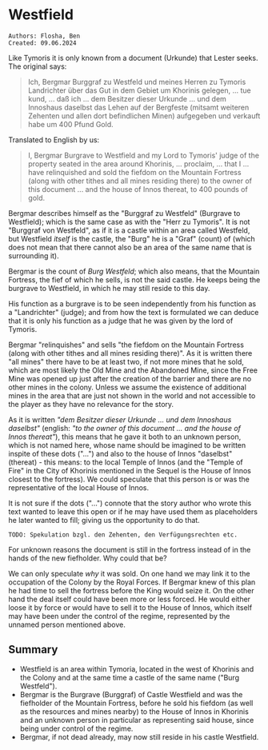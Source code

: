 # Westfield

``Authors: Flosha, Ben``  
``Created: 09.06.2024``  

Like Tymoris it is only known from a document (Urkunde) that Lester seeks. The original says:

> Ich, Bergmar Burggraf zu Westfeld und meines Herren zu Tymoris Landrichter über das Gut in dem Gebiet um Khorinis gelegen, ... tue kund, ... daß ich ... dem Besitzer dieser Urkunde ... und dem Innoshaus daselbst das Lehen auf der Bergfeste (mitsamt weiteren Zehenten und allen dort befindlichen Minen) aufgegeben und verkauft habe um 400 Pfund Gold.

Translated to English by us:
> I, Bergmar Burgrave to Westfield and my Lord to Tymoris' judge of the property seated in the area around Khorinis, ... proclaim, ... that I ... have relinquished and sold the fiefdom on the Mountain Fortress (along with other tithes and all mines residing there) to the owner of this document ... and the house of Innos thereat, to 400 pounds of gold.

Bergmar describes himself as the "Burggraf zu Westfeld" (Burgrave to Westfield); which is the same case as with the "Herr zu Tymoris". It is not "Burggraf von Westfeld", as if it is a castle within an area called Westfeld, but Westfield *itself* is the castle, the "Burg" he is a "Graf" (count) of (which does not mean that there cannot also be an area of the same name that is surrounding it).  

Bergmar is the count of *Burg Westfeld*; which also means, that the Mountain Fortress, the fief of which he sells, is not the said castle. He keeps being the burgrave to Westfield, in which he may still reside to this day.

His function as a burgrave is to be seen independently from his function as a "Landrichter" (judge); and from how the text is formulated we can deduce that it is only his function as a judge that he was given by the lord of Tymoris.

Bergmar "relinquishes" and sells "the fiefdom on the Mountain Fortress (along with other tithes and all mines residing there)". As it is written there "all mines" there have to be at least two, if not more mines that he sold, which are most likely the Old Mine and the Abandoned Mine, since the Free Mine was opened up just after the creation of the barrier and there are no other mines in the colony. Unless we assume the existence of additional mines in the area that are just not shown in the world and not accessible to the player as they have no relevance for the story.

As it is written *"dem Besitzer dieser Urkunde ... und dem Innoshaus daselbst"* (english: *"to the owner of this document ... and the house of Innos thereat"*), this means that he gave it both to an unknown person, which is not named here, whose name should be imagined to be written inspite of these dots ("...") and also to the house of Innos "daselbst" (thereat) - this means: to the local Temple of Innos (and the "Temple of Fire" in the City of Khorinis mentioned in the Sequel is the House of Innos closest to the fortress). We could speculate that this person is or was the representative of the local House of Innos.

It is not sure if the dots ("...") connote that the story author who wrote this text wanted to leave this open or if he may have used them as placeholders he later wanted to fill; giving us the opportunity to do that.

``TODO: Spekulation bzgl. den Zehenten, den Verfügungsrechten etc.``

For unknown reasons the document is still in the fortress instead of in the hands of the new fiefholder. Why could that be?

We can only speculate *why* it was sold. On one hand we may link it to the occupation of the Colony by the Royal Forces. If Bergmar knew of this plan he had time to sell the fortress before the King would seize it. On the other hand the deal itself could have been more or less forced. He would either loose it by force or would have to sell it to the House of Innos, which itself may have been under the control of the regime, represented by the unnamed person mentioned above.


## Summary

* Westfield is an area within Tymoria, located in the west of Khorinis and the Colony and at the same time a castle of the same name ("Burg Westfeld").
* Bergmar is the Burgrave (Burggraf) of Castle Westfield and was the fiefholder of the Mountain Fortress, before he sold his fiefdom (as well as the resources and mines nearby) to the House of Innos in Khorinis and an unknown person in particular as representing said house, since being under control of the regime.
* Bergmar, if not dead already, may now still reside in his castle Westfield.
